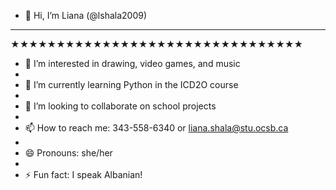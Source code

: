 - 👋 Hi, I’m Liana (@lshala2009)
- ------------------------------
★★★★★★★★★★★★★★★★★★★★★★★★★★★★★★★★
  
- 👀 I’m interested in drawing, video games, and music
- 
- 🌱 I’m currently learning Python in the ICD2O course
- 
- 💞️ I’m looking to collaborate on school projects
- 
- 📫 How to reach me: 343-558-6340 or liana.shala@stu.ocsb.ca
- 
- 😄 Pronouns: she/her
- 
- ⚡ Fun fact: I speak Albanian!

<!---
lshala2009/lshala2009 is a ✨ special ✨ repository because its `README.md` (this file) appears on your GitHub profile.
You can click the Preview link to take a look at your changes.
--->
